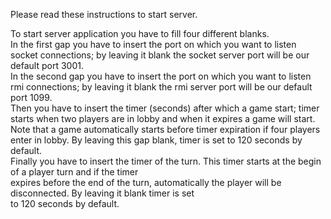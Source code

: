 Please read these instructions to start server.

To start server application you have to fill four different blanks.  
In the first gap you have to insert the port on which you want to listen socket connections; by leaving it blank
the socket server port will be our default port 3001.  
In the second gap you have to insert the port on which you want to listen rmi connections; by leaving it blank
the rmi server port will be our default port 1099.  
Then you have to insert the timer (seconds) after which a game start; timer starts when two players are in lobby and
when it expires a game will start. Note that a game automatically starts before timer expiration if four players  
enter in lobby. By leaving this gap blank, timer is set to 120 seconds by default.  
Finally you have to insert  the timer of the turn. This timer starts at the begin of a player turn and if the timer  
expires before the end of the turn, automatically the player will be disconnected. By leaving it blank timer is set  
to 120 seconds by default.
